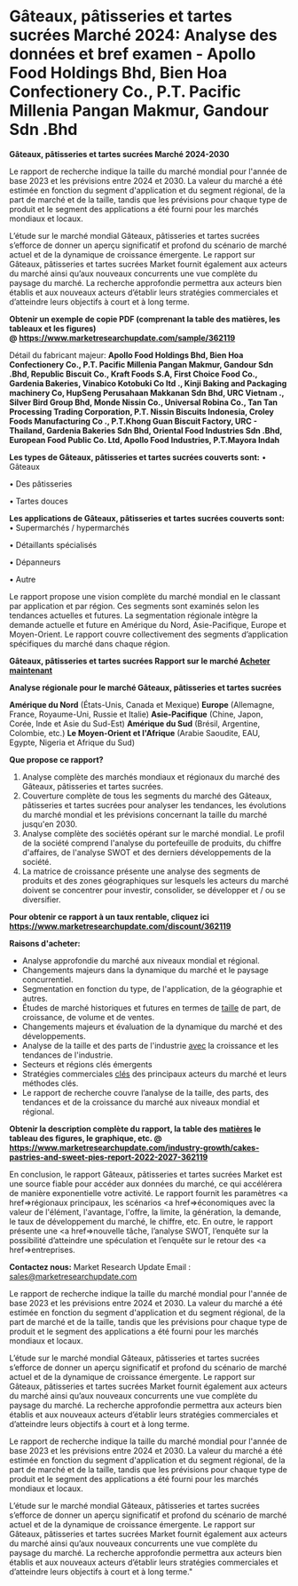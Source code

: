 # Gâteaux, pâtisseries et tartes sucrées Marché 2024: Analyse des données et bref examen - Apollo Food Holdings Bhd, Bien Hoa Confectionery Co., P.T. Pacific Millenia Pangan Makmur, Gandour Sdn .Bhd

<strong>Gâteaux, pâtisseries et tartes sucrées Marché 2024-2030</strong>

Le rapport de recherche indique la taille du marché mondial pour l'année de base 2023 et les prévisions entre 2024 et 2030. La valeur du marché a été estimée en fonction du segment d'application et du segment régional, de la part de marché et de la taille, tandis que les prévisions pour chaque type de produit et le segment des applications a été fourni pour les marchés mondiaux et locaux.

L’étude sur le marché mondial Gâteaux, pâtisseries et tartes sucrées s’efforce de donner un aperçu significatif et profond du scénario de marché actuel et de la dynamique de croissance émergente. Le rapport sur Gâteaux, pâtisseries et tartes sucrées Market fournit également aux acteurs du marché ainsi qu’aux nouveaux concurrents une vue complète du paysage du marché. La recherche approfondie permettra aux acteurs bien établis et aux nouveaux acteurs d’établir leurs stratégies commerciales et d’atteindre leurs objectifs à court et à long terme.

<strong><b>Obtenir un exemple de copie PDF (comprenant la table des matières, les tableaux et les figures) @ </b></strong><strong><a href=http://www.marketresearchupdate.com/sample/362119>https://www.marketresearchupdate.com/sample/362119</a></strong></u></a></strong>

Détail du fabricant majeur:
<strong>Apollo Food Holdings Bhd, Bien Hoa Confectionery Co., P.T. Pacific Millenia Pangan Makmur, Gandour Sdn .Bhd, Republic Biscuit Co., Kraft Foods S.A, First Choice Food Co., Gardenia Bakeries, Vinabico Kotobuki Co ltd ., Kinji Baking and Packaging machinery Co, HupSeng Perusahaan Makkanan Sdn Bhd, URC Vietnam ., Silver Bird Group Bhd, Monde Nissin Co., Universal Robina Co., Tan Tan Processing Trading Corporation, P.T. Nissin Biscuits Indonesia, Croley Foods Manufacturing Co ., P.T.Khong Guan Biscuit Factory, URC - Thailand, Gardenia Bakeries Sdn Bhd, Oriental Food Industries Sdn .Bhd, European Food Public Co. Ltd, Apollo Food Industries, P.T.Mayora Indah</strong>

<strong>Les types de Gâteaux, pâtisseries et tartes sucrées couverts sont:</strong>
• Gâteaux

• Des pâtisseries

• Tartes douces

<strong>Les applications de Gâteaux, pâtisseries et tartes sucrées couverts sont:</strong>
• Supermarchés / hypermarchés

• Détaillants spécialisés

• Dépanneurs

• Autre

Le rapport propose une vision complète du marché mondial en le classant par application et par région. Ces segments sont examinés selon les tendances actuelles et futures. La segmentation régionale intègre la demande actuelle et future en Amérique du Nord, Asie-Pacifique, Europe et Moyen-Orient. Le rapport couvre collectivement des segments d’application spécifiques du marché dans chaque région.

<strong>Gâteaux, pâtisseries et tartes sucrées Rapport sur le marché <a href=https://www.marketresearchupdate.com/buynow/362119> Acheter maintenant </a></strong></a></strong>

<strong>Analyse régionale pour le marché Gâteaux, pâtisseries et tartes sucrées</strong>

<strong>Amérique du Nord</strong> (États-Unis, Canada et Mexique)
<strong>Europe</strong> (Allemagne, France, Royaume-Uni, Russie et Italie)
<strong>Asie-Pacifique</strong> (Chine, Japon, Corée, Inde et Asie du Sud-Est)
<strong>Amérique du Sud</strong> (Brésil, Argentine, Colombie, etc.)
<strong>Le Moyen-Orient et l'Afrique</strong> (Arabie Saoudite, EAU, Egypte, Nigeria et Afrique du Sud)

<strong>Que propose ce rapport?</strong>

1) Analyse complète des marchés mondiaux et régionaux du marché des Gâteaux, pâtisseries et tartes sucrées.
2) Couverture complète de tous les segments du marché des Gâteaux, pâtisseries et tartes sucrées pour analyser les tendances, les évolutions du marché mondial et les prévisions concernant la taille du marché jusqu'en 2030.
3) Analyse complète des sociétés opérant sur le marché mondial. Le profil de la société comprend l'analyse du portefeuille de produits, du chiffre d'affaires, de l'analyse SWOT et des derniers développements de la société.
4) La matrice de croissance présente une analyse des segments de produits et des zones géographiques sur lesquels les acteurs du marché doivent se concentrer pour investir, consolider, se développer et / ou se diversifier.

<strong>Pour obtenir ce rapport à un taux rentable, cliquez ici</strong>
<strong><a href=https://www.marketresearchupdate.com/discount/362119>https://www.marketresearchupdate.com/discount/362119</a></strong></b></u></strong></a>

<strong>Raisons d'acheter:</strong>
<ul>
  <li>Analyse approfondie du marché aux niveaux mondial et régional.</li>
  <li>Changements majeurs dans la dynamique du marché et le paysage concurrentiel.</li>
  <li>Segmentation en fonction du type, de l'application, de la géographie et autres.</li>
  <li>Études de marché historiques et futures en termes de <a href=>taille</a> de part, de croissance, de volume et de ventes.</li>
  <li>Changements majeurs et évaluation de la dynamique du marché et des développements.</li>
  <li>Analyse de la taille et des parts de l'industrie <a href=>avec</a> la croissance et les tendances de l'industrie.</li>
  <li>Secteurs et régions clés émergents</li>
  <li>Stratégies commerciales <a href=>clés</a> des principaux acteurs du marché et leurs méthodes clés.</li>
  <li>Le rapport de recherche couvre l’analyse de la taille, des parts, des tendances et de la croissance du marché aux niveaux mondial et régional.</li>
</ul>
<strong><b>Obtenir la description complète du rapport, la table des <a href=>matières</a> le tableau des figures, le graphique, etc. @ </b></strong> <strong><a href=https://www.marketresearchupdate.com/industry-growth/cakes-pastries-and-sweet-pies-report-2022-2027-362119>https://www.marketresearchupdate.com/industry-growth/cakes-pastries-and-sweet-pies-report-2022-2027-362119</a></strong></a></strong>

En conclusion, le rapport Gâteaux, pâtisseries et tartes sucrées Market est une source fiable pour accéder aux données du marché, ce qui accélérera de manière exponentielle votre activité. Le rapport fournit les paramètres <a href=>régionaux</a> principaux, les scénarios <a href=>économiques</a> avec la valeur de l'élément, l'avantage, l'offre, la limite, la génération, la demande, le taux de développement du marché, le chiffre, etc. En outre, le rapport présente une <a href=>nouvelle</a> tâche, l’analyse SWOT, l’enquête sur la possibilité d’atteindre une spéculation et l’enquête sur le retour des <a href=>entreprises.</a>

<strong>Contactez nous:</strong>
Market Research Update
Email : sales@marketresearchupdate.com

Le rapport de recherche indique la taille du marché mondial pour l'année de base 2023 et les prévisions entre 2024 et 2030. La valeur du marché a été estimée en fonction du segment d'application et du segment régional, de la part de marché et de la taille, tandis que les prévisions pour chaque type de produit et le segment des applications a été fourni pour les marchés mondiaux et locaux.

L’étude sur le marché mondial Gâteaux, pâtisseries et tartes sucrées s’efforce de donner un aperçu significatif et profond du scénario de marché actuel et de la dynamique de croissance émergente. Le rapport sur Gâteaux, pâtisseries et tartes sucrées Market fournit également aux acteurs du marché ainsi qu’aux nouveaux concurrents une vue complète du paysage du marché. La recherche approfondie permettra aux acteurs bien établis et aux nouveaux acteurs d’établir leurs stratégies commerciales et d’atteindre leurs objectifs à court et à long terme.

Le rapport de recherche indique la taille du marché mondial pour l'année de base 2023 et les prévisions entre 2024 et 2030. La valeur du marché a été estimée en fonction du segment d'application et du segment régional, de la part de marché et de la taille, tandis que les prévisions pour chaque type de produit et le segment des applications a été fourni pour les marchés mondiaux et locaux.

L’étude sur le marché mondial Gâteaux, pâtisseries et tartes sucrées s’efforce de donner un aperçu significatif et profond du scénario de marché actuel et de la dynamique de croissance émergente. Le rapport sur Gâteaux, pâtisseries et tartes sucrées Market fournit également aux acteurs du marché ainsi qu’aux nouveaux concurrents une vue complète du paysage du marché. La recherche approfondie permettra aux acteurs bien établis et aux nouveaux acteurs d’établir leurs stratégies commerciales et d’atteindre leurs objectifs à court et à long terme."
